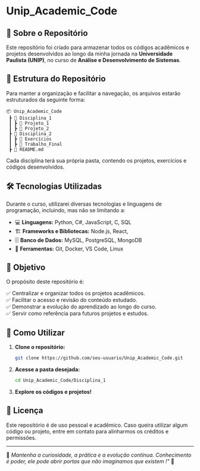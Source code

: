 # Unip_Academic_Code

## 📌 Sobre o Repositório

Este repositório foi criado para armazenar todos os códigos acadêmicos e projetos desenvolvidos ao longo da minha jornada na **Universidade Paulista (UNIP)**, no curso de **Análise e Desenvolvimento de Sistemas**.

## 📂 Estrutura do Repositório

Para manter a organização e facilitar a navegação, os arquivos estarão estruturados da seguinte forma:

```
📦 Unip_Academic_Code
 ┣ 📂 Disciplina_1
 ┃ ┣ 📜 Projeto_1
 ┃ ┣ 📜 Projeto_2
 ┣ 📂 Disciplina_2
 ┃ ┣ 📜 Exercícios
 ┃ ┣ 📜 Trabalho_Final
 ┣ 📜 README.md
```

Cada disciplina terá sua própria pasta, contendo os projetos, exercícios e códigos desenvolvidos.

## 🛠 Tecnologias Utilizadas

Durante o curso, utilizarei diversas tecnologias e linguagens de programação, incluindo, mas não se limitando a:

- 💻 **Linguagens:** Python, C#, JavaScript, C, SQL
- 🏗 **Frameworks e Bibliotecas:** Node.js, React,
- 🗄 **Banco de Dados:** MySQL, PostgreSQL, MongoDB
- 🔧 **Ferramentas:** Git, Docker, VS Code, Linux

## 🎯 Objetivo

O propósito deste repositório é:

✅ Centralizar e organizar todos os projetos acadêmicos.  
✅ Facilitar o acesso e revisão do conteúdo estudado.  
✅ Demonstrar a evolução do aprendizado ao longo do curso.  
✅ Servir como referência para futuros projetos e estudos.  

## 📌 Como Utilizar

1. **Clone o repositório:**
   ```bash
   git clone https://github.com/seu-usuario/Unip_Academic_Code.git
   ```
2. **Acesse a pasta desejada:**
   ```bash
   cd Unip_Academic_Code/Disciplina_1
   ```
3. **Explore os códigos e projetos!**

## 📄 Licença

Este repositório é de uso pessoal e acadêmico. Caso queira utilizar algum código ou projeto, entre em contato para alinharmos os créditos e permissões. 

---
📌 *Mantenha a curiosidade, a prática e a evolução contínua. Conhecimento é poder, ele pode abrir portas que não imaginamos que existem !"* 🚀

